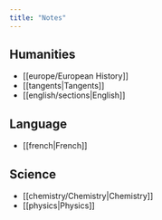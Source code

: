 ```yaml
---
title: "Notes"
---
```

## Humanities
- [[europe/European History]]
- [[tangents|Tangents]]
- [[english/sections|English]]
## Language
- [[french|French]]
## Science
- [[chemistry/Chemistry|Chemistry]]
- [[physics|Physics]]